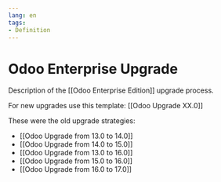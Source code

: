 ```yaml
---
lang: en
tags:
- Definition
---
```

# Odoo Enterprise Upgrade

Description of the [[Odoo Enterprise Edition]] upgrade process.

For new upgrades use this template: [[Odoo Upgrade XX.0]]

These were the old upgrade strategies:

 * [[Odoo Upgrade from 13.0 to 14.0]]
 * [[Odoo Upgrade from 14.0 to 15.0]]
 * [[Odoo Upgrade from 13.0 to 16.0]]
 * [[Odoo Upgrade from 15.0 to 16.0]]
 * [[Odoo Upgrade from 16.0 to 17.0]]